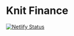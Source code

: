 # Knit Finance

[![Netlify Status](https://api.netlify.com/api/v1/badges/981bb2d2-9e52-4fc9-a6b6-1c5a56cc1e6c/deploy-status)](https://app.netlify.com/sites/knitfinance/deploys)
